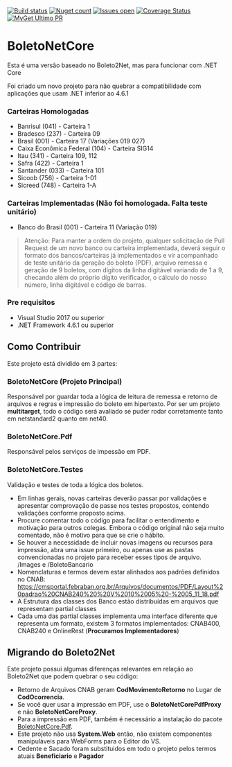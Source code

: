 ﻿[![Build status](https://ci.appveyor.com/api/projects/status/fv9cin5fmpaqri7o?svg=true)](https://ci.appveyor.com/project/carloscds/boletonetcore)
[![Nuget count](http://img.shields.io/nuget/v/BoletoNetCore.svg)](https://www.nuget.org/packages/BoletoNetCore/)
[![Issues open](https://img.shields.io/github/issues/BoletoNet/boletonetCore.svg)](https://huboard.com/BoletoNet/boletonetcore/)
[![Coverage Status](https://coveralls.io/repos/github/BoletoNet/boletonetcore/badge.svg?branch=master)](https://coveralls.io/github/BoletoNet/boletonetcore?branch=master)
[![MyGet Ultimo PR](https://img.shields.io/myget/boletonetcorebuild/v/boletonetcore.svg)](https://www.myget.org/gallery/boletonetcorebuild)

# BoletoNetCore
Esta é uma versão baseado no Boleto2Net, mas para funcionar com .NET Core

Foi criado um novo projeto para não quebrar a compatibilidade com aplicações que usam .NET inferior ao 4.6.1

### Carteiras Homologadas
* Banrisul (041) - Carteira 1
* Bradesco (237) - Carteira 09
* Brasil (001) - Carteira 17 (Variações 019 027)
* Caixa Econômica Federal (104) - Carteira SIG14
* Itau (341) - Carteira 109, 112
* Safra (422) - Carteira 1
* Santander (033) - Carteira 101
* Sicoob (756) - Carteira 1-01
* Sicreed (748) - Carteira 1-A

### Carteiras Implementadas (Não foi homologada. Falta teste unitário)
* Banco do Brasil (001) - Carteira 11 (Variação 019)

> Atenção: Para manter a ordem do projeto, qualquer solicitação de Pull Request de um novo banco ou carteira implementada, deverá seguir o formato dos bancos/carteiras já implementados e vir acompanhado de teste unitário da geração do boleto (PDF), arquivo remessa e geração de 9 boletos, com dígitos da linha digitável variando de 1 a 9, checando além do próprio dígito verificador, o cálculo do nosso número, linha digitável e código de barras.

### Pre requisitos
* Visual Studio 2017 ou superior
* .NET Framework 4.6.1 ou superior

## Como Contribuir

Este projeto está dividido em 3 partes: 

### BoletoNetCore (Projeto Principal)
Responsável por guardar toda a lógica de leitura de remessa e retorno de arquivos e regras e impressão do boleto em hipertexto. Por ser um projeto **multitarget**, todo o código será avaliado se puder rodar corretamente tanto em netstandard2 quanto em net40. 

### BoletoNetCore.Pdf
Responsável pelos serviços de  impessão em PDF. 

### BoletoNetCore.Testes
Validação e testes de toda a lógica dos boletos.

- Em linhas gerais, novas carteiras deverão passar por validações e apresentar comprovação de passe nos testes propostos, contendo validações conforme proposto acima.
- Procure comentar todo o código para facilitar o entendimento e motivação para outros colegas. Embora o código original não seja muito comentado, não é motivo para que se crie o hábito. 
- Se houver a necessidade de incluir novas imagens ou recursos para impressão, abra uma issue primeiro, ou apenas use as pastas convencionadas no projeto para receber esses tipos de arquivo. /Images e /BoletoBancario
- Nomenclaturas e termos devem estar alinhados aos padrões definidos no CNAB: <https://cmsportal.febraban.org.br/Arquivos/documentos/PDF/Layout%20padrao%20CNAB240%20%20V%2010%2005%20-%2005_11_18.pdf>
- A Estrutura das classes dos Banco estão distribuídas em arquivos que representam partial classes
- Cada uma das partial classes implementa uma interface diferente que representa um formato, existem 3 formatos implementados:
CNAB400, CNAB240 e OnlineRest (**Procuramos Implementadores**)

## Migrando do Boleto2Net
Este projeto possui algumas diferenças relevantes em relação ao Boleto2Net que podem quebrar o seu código:
- Retorno de Arquivos CNAB geram **CodMovimentoRetorno** no Lugar de **CodOcorrencia**.
- Se você quer usar a impressão em PDF, use o **BoletoNetCorePdfProxy** e não **BoletoNetCoreProxy**.
- Para a impressão em PDF, também é necessário a instalação do pacote [BoletoNetCore.Pdf](https://www.nuget.org/packages/BoletoNetCore.PDF/).
- Este projeto não usa **System.Web** então, não existem componentes manipuláveis para WebForms para o Editor do VS. 
- Cedente e Sacado foram substituidos em todo o projeto pelos termos atuais **Beneficiario** e **Pagador**

